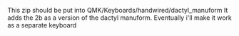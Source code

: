This zip should be put into QMK/Keyboards/handwired/dactyl_manuform
It adds the 2b as a version of the dactyl manuform.
Eventually i'll make it work as a separate keyboard 

